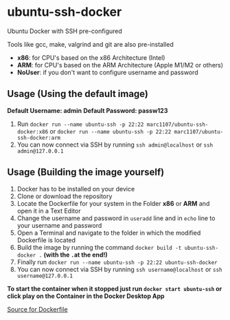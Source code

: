 # ubuntu-ssh-docker
Ubuntu Docker with SSH pre-configured

Tools like gcc, make, valgrind and git are also pre-installed

- **x86**:    for CPU's based on the x86 Architecture (Intel)
- **ARM**:    for CPU's based on the ARM Architecture (Apple M1/M2 or others)
- **NoUser**: if you don't want to configure username and password

## Usage (Using the default image)

**Default Username: admin**
**Default Password: passw123**

  1.  Run 
      ```docker run --name ubuntu-ssh -p 22:22 marc1107/ubuntu-ssh-docker:x86```
      or
      ```docker run --name ubuntu-ssh -p 22:22 marc1107/ubuntu-ssh-docker:arm```
  2.  You can now connect via SSH by running `ssh admin@localhost` or `ssh admin@127.0.0.1`


## Usage (Building the image yourself)

  1.  Docker has to be installed on your device
  2.  Clone or download the repository
  3.  Locate the Dockerfile for your system in the Folder **x86** or **ARM** and open it in a Text Editor
  4.  Change the username and password in `useradd` line and in `echo` line to your username and password
  5.  Open a Terminal and navigate to the folder in which the modified Dockerfile is located
  6.  Build the image by running the command `docker build -t ubuntu-ssh-docker .` **(with the `.`at the end!)**
  7.  Finally run `docker run --name ubuntu-ssh -p 22:22 ubuntu-ssh-docker` 
  8.  You can now connect via SSH by running `ssh username@localhost` or `ssh username@127.0.0.1`

**To start the container when it stopped just run `docker start ubuntu-ssh` or click play on the Container in the Docker Desktop App**

[Source for Dockerfile](https://dev.to/s1ntaxe770r/how-to-setup-ssh-within-a-docker-container-i5i)
